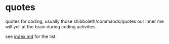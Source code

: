 quotes
======

quotes for coding, usually those shibboleth/commands/quotes our inner me will yell at the brain during coding activities.


see [index.md](index.md) for the list.
